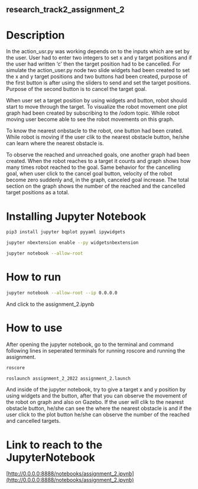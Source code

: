 ## research_track2_assignment_2 ##


# Description #

In the action_usr.py was working depends on to the inputs which are set by the user. User had to enter two integers to set x and y target positions and if the user had written ‘c’ then the target position had to be cancelled. For simulate the action_user.py node two slide widgets had been created to set the x and y target positions and two buttons had been created, purpose of the first button is after using the sliders to send and set the target positions. Purpose of the second button is to cancel the target goal. 

When user set a target position by using widgets and button, robot should start to move through the target. To visualize the robot movement one plot graph had been created by subscribing to the /odom topic. While robot moving user become able to see the robot movements on this graph. 

To know the nearest onbstacle to the robot, one button had been crated. While robot is moving if the user clik to the nearest obstacle button, he/she can learn where the nearest obstacle is. 

To observe the reached and unreached goals, one another graph had been created. When the robot reaches to a target it counts and graph shows how many times robot reached to the goal. Same behavior for the cancelling goal, when user click to the cancel goal button, velocity of the robot become zero suddenly and, in the graph, canceled goal increase. The total section on the graph shows the number of the reached and the cancelled target positions as a total. 

# Installing Jupyter Notebook #

```bash
pip3 install jupyter bqplot pyyaml ipywidgets
```

```bash
jupyter nbextension enable --py widgetsnbextension
```

```bash
jupyter notebook --allow-root
```

# How to run  #

```bash
jupyter notebook --allow-root --ip 0.0.0.0
```
And click to the assignment_2.ipynb


# How to use #

After opening the jupyter notebook, go to the terminal and command following lines in seperated terminals for running roscore and running the assignment. 

```bash
roscore
```

```bash
roslaunch assignment_2_2022 assignment_2.launch
```
And inside of the jupyter notebook, try to give a target x and y position by using widgets and the button, after that you can observe the movement of the robot on graph and also on Gazebo. If the user will clik to the nearest obstacle button, he/she can see the where the nearest obstacle is and if the user click to the plot button he/she can observe the number of the reached and cancelled targets. 

# Link to reach to the JupyterNotebook #

[http://0.0.0.0:8888/notebooks/assignment_2.ipynb](http://0.0.0.0:8888/notebooks/assignment_2.ipynb)

